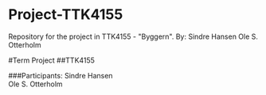 # Project-TTK4155
Repository for the project in TTK4155 - "Byggern".
By:
	Sindre Hansen
	Ole S. Otterholm


#Term Project 
##TTK4155

###Participants:
Sindre Hansen  
Ole S. Otterholm  


